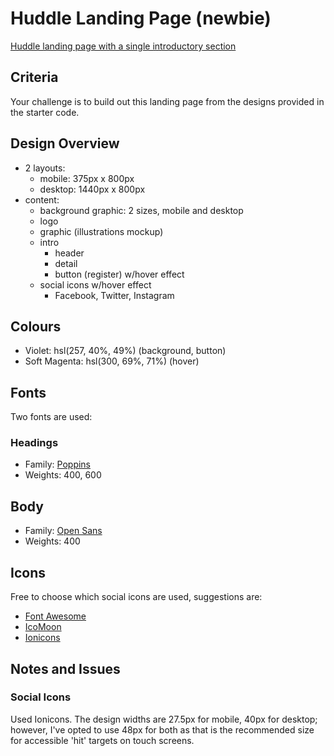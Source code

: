 # Huddle Landing Page (newbie)

[Huddle landing page with a single introductory section](https://www.frontendmentor.io/challenges/huddle-landing-page-with-a-single-introductory-section-B_2Wvxgi0)

## Criteria

Your challenge is to build out this landing page from the designs provided in
the starter code.

## Design Overview

- 2 layouts:
  - mobile: 375px x 800px
  - desktop: 1440px x 800px
- content:
  - background graphic: 2 sizes, mobile and desktop
  - logo
  - graphic (illustrations mockup)
  - intro
    - header
    - detail
    - button (register) w/hover effect
  - social icons w/hover effect
    - Facebook, Twitter, Instagram

## Colours

- Violet: hsl(257, 40%, 49%) (background, button)
- Soft Magenta: hsl(300, 69%, 71%) (hover)

## Fonts

Two fonts are used:

### Headings

- Family: [Poppins](https://fonts.google.com/specimen/Poppins)
- Weights: 400, 600

## Body

- Family: [Open Sans](https://fonts.google.com/specimen/Open+Sans)
- Weights: 400

## Icons

Free to choose which social icons are used, suggestions are:

- [Font Awesome](https://fontawesome.com/)
- [IcoMoon](https://icomoon.io/)
- [Ionicons](https://ionicons.com/)

## Notes and Issues

### Social Icons

Used Ionicons. The design widths are 27.5px for mobile, 40px for desktop;
however, I've opted to use 48px for both as that is the recommended size for
accessible 'hit' targets on touch screens.
